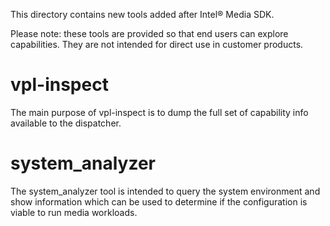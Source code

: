 This directory contains new tools added after Intel® Media SDK.

Please note: these tools are provided so that end users can explore capabilities.  They are not intended for direct use in customer products.

# vpl-inspect

The main purpose of vpl-inspect is to dump the full set of capability info available to the dispatcher.

# system_analyzer 

The system_analyzer tool is intended to query the system environment and show information which can be used to
determine if the configuration is viable to run media workloads.

